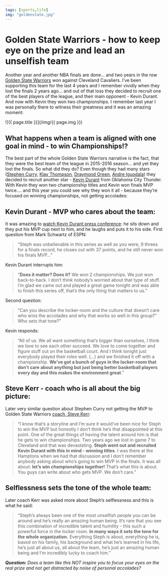 ```yaml
---
tags: [sports,life]
img: "goldenstate.jpg"
---
```


# Golden State Warriors - how to keep eye on the prize and lead an unselfish team

Another year and another NBA finals are done... and two years in the row [Golden State Warriors](https://sliwinski.com/warriors) won against Cleveland Cavaliers. I’ve been supporting this team for the last 4 years and I remember vividly when they lost the finals 2 years ago... and out of that loss they decided to recruit one of the best players of the league, and their main opponent - Kevin Durant. And now with Kevin they won two championships. I remember last year I was personally there to witness their greatness and it was an amazing moment:

<!--More-->

![{{ page.title }}](/img/{{ page.img }})

## What happens when a team is aligned with one goal in mind - to win Championships!?

The best part of the whole Golden State Warriors narrative is the fact, that they were the best team of the league in 2015-2016 season... and yet they lost the finals. So what did they do? Even though they had many stars ([Stephen Curry](https://en.m.wikipedia.org/wiki/Stephen_Curry), [Klay Thompson](https://en.m.wikipedia.org/wiki/Klay_Thompson), [Draymond Green](https://en.m.wikipedia.org/wiki/Draymond_Green), [Andre Iguodala](https://en.m.wikipedia.org/wiki/Andre_Iguodala)) they decided to recruit another star - [Kevin Durant](https://en.m.wikipedia.org/wiki/Kevin_Durant) from Oklahoma City Thunder. With Kevin they won two championship titles and Kevin won finals MVP twice.... and this year you could see why they won it all - because they’re focused on winning championships, not getting accolades:

## Kevin Durant - MVP who cares about the team:

It was amazing to [watch Kevin Durant press conference](https://youtu.be/0PyhND6oD9I): he sits down and they put his MVP cup next to him, and he laughs and puts it to his side. First question from Mark Schwartz of ESPN:

> “Steph was unbelievable in this series as well as you were, 9 threes for a finals record, he closes out with 37 points, and he still never won his finals MVP…”

Kevin Durant interrupts him:

> “**Does it matter? Does it?** We won 2 championships. We just won back-to-back. I don’t think nobody’s worried about that type of stuff. I’m glad we came out and played a great game tonight and was able to finish this series off, that’s the only thing that matters to us.”

Second question:

> “Can you describe the locker-room and the culture that doesn’t care who wins the accolades and why that works so well in this group?” Who sets that tone?”

Kevin responds:

> “All of us. We all want something that’s bigger than ourselves, I think we love to see each other succeed. We love to come together and figure stuff out on the basketball court. And I think tonight just everybody played their roles well. (…) and we finished it off with a championship. **We’ve got a bunch of guys in the locker-room that don’t care about anything but just being better basketball players every day and this makes the environment great**.”

## Steve Kerr - coach who is all about the big picture:

Later very similar question about Stephen Curry not getting the MVP to Golden State Warriors [coach, Steve Kerr](https://youtu.be/x7BO7hWEdLg):

> “I know that’s a storyline and I’m sure it would’ve been nice for Steph to win the MVP but honestly I don’t think he’s that disappointed at this point. One of the great things of having the talent around him is that he gets to win championships. Two years ago we lost in game 7 to Cleveland and that was devastating. **Steph went out and recruited Kevin Durant with this in mind - winning titles**. I was there at the Hamptons when we had that discussion and I don’t remember anybody asking about who’s going to win MVP in the finals. It was all about: **let’s win championships together!** That’s what this is about. You guys can write about who gets MVP. We don’t care.”

## Selflessness sets the tone of the whole team:

Later coach Kerr was asked more about Steph’s selflessness and this is what he said:

> “Steph’s always been one of the most unselfish people you can be around and he’s really an amazing human being. It’s rare that you see this combination of incredible talent and humility - this such a powerful force in the locker room. **In many ways it sets the tone for the whole organization.** Everything Steph is about, everything he is, based on his family, his background and what he’s learned in his life, he’s just all about us, all about the team, he’s just an amazing human being and I’m incredibly lucky to coach him.”

***Question:*** *Does a team like this NOT inspire you to focus your eyes on the real prize and not get distracted by noise of personal accolades?*

[d]: http://db.tt/kD7Liux
[t]: https://twitter.com/MSliwinski
[p]: https://michael.gratis/thepodcastfm
[n]: https://nozbe.com/?a=mike
[r]: https://michael.gratis/radex
[i]: https://michael.gratis/thepodcast
[o]: https://michael.gratis/ipadonly
